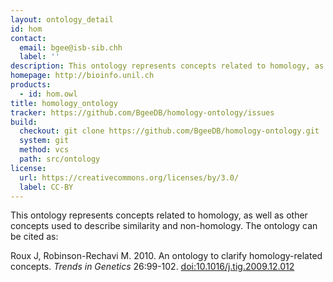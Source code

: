 ```yaml
---
layout: ontology_detail
id: hom
contact:
  email: bgee@isb-sib.chh
  label: ''
description: This ontology represents concepts related to homology, as well as other concepts used to describe similarity and non-homology.
homepage: http://bioinfo.unil.ch
products:
  - id: hom.owl
title: homology_ontology
tracker: https://github.com/BgeeDB/homology-ontology/issues
build:
  checkout: git clone https://github.com/BgeeDB/homology-ontology.git
  system: git
  method: vcs
  path: src/ontology
license:
  url: https://creativecommons.org/licenses/by/3.0/
  label: CC-BY
---
```


This ontology represents concepts related to homology, as well as other concepts used to describe similarity and non-homology. The ontology can be cited as:

Roux J, Robinson-Rechavi M. 2010. An ontology to clarify homology-related concepts. <i>Trends in Genetics</i> 26:99-102. <a href="http://dx.doi.org/10.1016/j.tig.2009.12.012">doi:10.1016/j.tig.2009.12.012</a>
